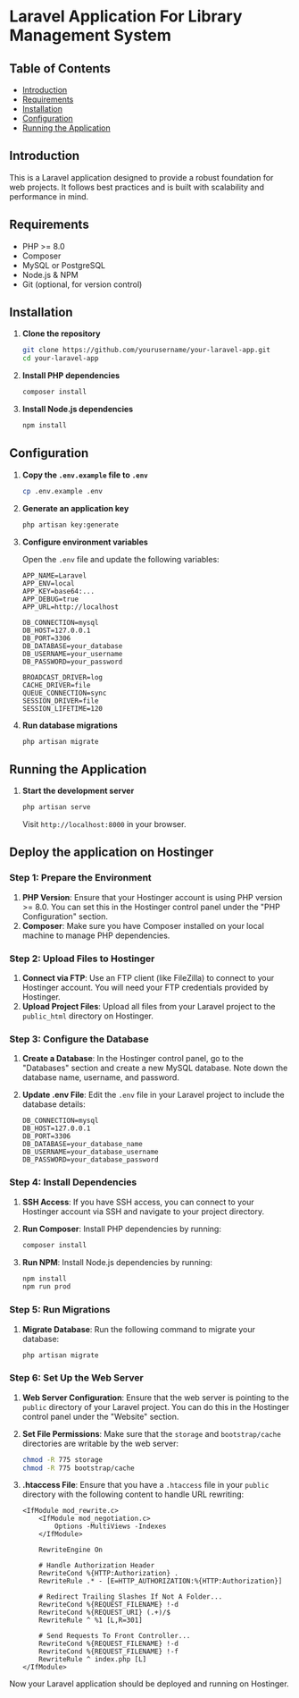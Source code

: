 # Laravel Application For Library Management System

## Table of Contents

- [Introduction](#introduction)
- [Requirements](#requirements)
- [Installation](#installation)
- [Configuration](#configuration)
- [Running the Application](#running-the-application)

## Introduction

This is a Laravel application designed to provide a robust foundation for web projects. It follows best practices and is built with scalability and performance in mind.

## Requirements

- PHP >= 8.0
- Composer
- MySQL or PostgreSQL
- Node.js & NPM
- Git (optional, for version control)

## Installation

1. **Clone the repository**

    ```bash
    git clone https://github.com/yourusername/your-laravel-app.git
    cd your-laravel-app
    ```

2. **Install PHP dependencies**

    ```bash
    composer install
    ```

3. **Install Node.js dependencies**

    ```bash
    npm install
    ```

## Configuration

1. **Copy the `.env.example` file to `.env`**

    ```bash
    cp .env.example .env
    ```

2. **Generate an application key**

    ```bash
    php artisan key:generate
    ```

3. **Configure environment variables**

    Open the `.env` file and update the following variables:

    ```plaintext
    APP_NAME=Laravel
    APP_ENV=local
    APP_KEY=base64:...
    APP_DEBUG=true
    APP_URL=http://localhost

    DB_CONNECTION=mysql
    DB_HOST=127.0.0.1
    DB_PORT=3306
    DB_DATABASE=your_database
    DB_USERNAME=your_username
    DB_PASSWORD=your_password

    BROADCAST_DRIVER=log
    CACHE_DRIVER=file
    QUEUE_CONNECTION=sync
    SESSION_DRIVER=file
    SESSION_LIFETIME=120
    ```

4. **Run database migrations**

    ```bash
    php artisan migrate
    ```

## Running the Application

1. **Start the development server**

    ```bash
    php artisan serve
    ```

    Visit `http://localhost:8000` in your browser.

## Deploy the application on Hostinger

### Step 1: Prepare the Environment

1. **PHP Version**: Ensure that your Hostinger account is using PHP version >= 8.0. You can set this in the Hostinger control panel under the "PHP Configuration" section.
2. **Composer**: Make sure you have Composer installed on your local machine to manage PHP dependencies.

### Step 2: Upload Files to Hostinger

1. **Connect via FTP**: Use an FTP client (like FileZilla) to connect to your Hostinger account. You will need your FTP credentials provided by Hostinger.
2. **Upload Project Files**: Upload all files from your Laravel project to the `public_html` directory on Hostinger.

### Step 3: Configure the Database

1. **Create a Database**: In the Hostinger control panel, go to the "Databases" section and create a new MySQL database. Note down the database name, username, and password.
2. **Update .env File**: Edit the `.env` file in your Laravel project to include the database details:

    ```plaintext
    DB_CONNECTION=mysql
    DB_HOST=127.0.0.1
    DB_PORT=3306
    DB_DATABASE=your_database_name
    DB_USERNAME=your_database_username
    DB_PASSWORD=your_database_password
    ```

### Step 4: Install Dependencies

1. **SSH Access**: If you have SSH access, you can connect to your Hostinger account via SSH and navigate to your project directory.
2. **Run Composer**: Install PHP dependencies by running:

    ```bash
    composer install
    ```

3. **Run NPM**: Install Node.js dependencies by running:

    ```bash
    npm install
    npm run prod
    ```

### Step 5: Run Migrations

1. **Migrate Database**: Run the following command to migrate your database:

    ```bash
    php artisan migrate
    ```

### Step 6: Set Up the Web Server

1. **Web Server Configuration**: Ensure that the web server is pointing to the `public` directory of your Laravel project. You can do this in the Hostinger control panel under the "Website" section.
2. **Set File Permissions**: Make sure that the `storage` and `bootstrap/cache` directories are writable by the web server:

    ```bash
    chmod -R 775 storage
    chmod -R 775 bootstrap/cache
    ```

3. **.htaccess File**: Ensure that you have a `.htaccess` file in your `public` directory with the following content to handle URL rewriting:

    ```plaintext
    <IfModule mod_rewrite.c>
        <IfModule mod_negotiation.c>
            Options -MultiViews -Indexes
        </IfModule>

        RewriteEngine On

        # Handle Authorization Header
        RewriteCond %{HTTP:Authorization} .
        RewriteRule .* - [E=HTTP_AUTHORIZATION:%{HTTP:Authorization}]

        # Redirect Trailing Slashes If Not A Folder...
        RewriteCond %{REQUEST_FILENAME} !-d
        RewriteCond %{REQUEST_URI} (.+)/$
        RewriteRule ^ %1 [L,R=301]

        # Send Requests To Front Controller...
        RewriteCond %{REQUEST_FILENAME} !-d
        RewriteCond %{REQUEST_FILENAME} !-f
        RewriteRule ^ index.php [L]
    </IfModule>
    ```

Now your Laravel application should be deployed and running on Hostinger.
